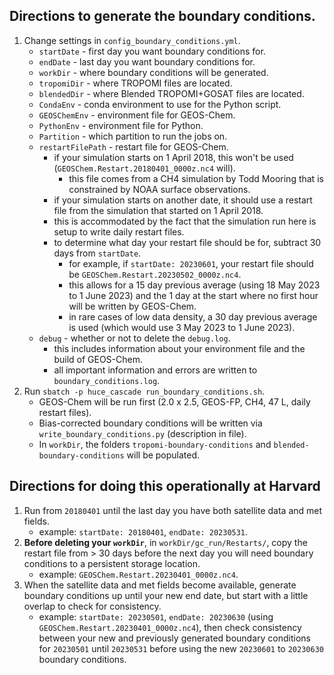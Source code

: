 ## Directions to generate the boundary conditions.

1. Change settings in `config_boundary_conditions.yml`.
   - `startDate`       - first day you want boundary conditions for.
   - `endDate`         - last day you want boundary conditions for.
   - `workDir`         - where boundary conditions will be generated.
   - `tropomiDir`      - where TROPOMI files are located.
   - `blendedDir`      - where Blended TROPOMI+GOSAT files are located.
   - `CondaEnv`        - conda environment to use for the Python script.
   - `GEOSChemEnv`     - environment file for GEOS-Chem.
   - `PythonEnv`       - environment file for Python.
   - `Partition`       - which partition to run the jobs on.
   - `restartFilePath` - restart file for GEOS-Chem.
      - if your simulation starts on 1 April 2018, this won't be used (`GEOSChem.Restart.20180401_0000z.nc4` will).
         - this file comes from a CH4 simulation by Todd Mooring that is constrained by NOAA surface observations.
      - if your simulation starts on another date, it should use a restart file from the simulation that started on 1 April 2018.
      - this is accommodated by the fact that the simulation run here is setup to write daily restart files.
      - to determine what day your restart file should be for, subtract 30 days from `startDate`.
         - for example, if `startDate: 20230601`, your restart file should be `GEOSChem.Restart.20230502_0000z.nc4`.
         - this allows for a 15 day previous average (using 18 May 2023 to 1 June 2023) and the 1 day at the start where no first hour will be written by GEOS-Chem.
         - in rare cases of low data density, a 30 day previous average is used (which would use 3 May 2023 to 1 June 2023).
   - `debug`           - whether or not to delete the `debug.log`.
      - this includes information about your environment file and the build of GEOS-Chem.
      - all important information and errors are written to `boundary_conditions.log`.
2. Run `sbatch -p huce_cascade run_boundary_conditions.sh`.
   - GEOS-Chem will be run first (2.0 x 2.5, GEOS-FP, CH4, 47 L, daily restart files).
   - Bias-corrected boundary conditions will be written via `write_boundary_conditions.py` (description in file).
   - In `workDir`, the folders `tropomi-boundary-conditions` and `blended-boundary-conditions` will be populated.

## Directions for doing this operationally at Harvard
1. Run from `20180401` until the last day you have both satellite data and met fields.
   - example: `startDate: 20180401`, `endDate: 20230531`.
2. **Before deleting your `workDir`**, in `workDir/gc_run/Restarts/`, copy the restart file from > 30 days before the next day you will need boundary conditions to a persistent storage location.
   - example: `GEOSChem.Restart.20230401_0000z.nc4`.
3. When the satellite data and met fields become available, generate boundary conditions up until your new end date, but start with a little overlap to check for consistency.
   - example: `startDate: 20230501`, `endDate: 20230630` (using `GEOSChem.Restart.20230401_0000z.nc4`), then check consistency between your new and previously generated boundary conditions for `20230501` until `20230531` before using the new `20230601` to `20230630` boundary conditions.
